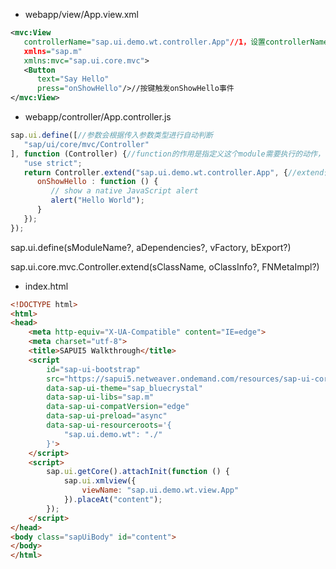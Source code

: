 * webapp/view/App.view.xml

```xml
<mvc:View
   controllerName="sap.ui.demo.wt.controller.App"//1，设置controllerName的作用即可与App.controller.js进行连接。
   xmlns="sap.m"
   xmlns:mvc="sap.ui.core.mvc">
   <Button
      text="Say Hello"
      press="onShowHello"/>//按键触发onShowHello事件
</mvc:View>
```

* webapp/controller/App.controller.js 

```javascript
sap.ui.define([//参数会根据传入参数类型进行自动判断
   "sap/ui/core/mvc/Controller"
], function (Controller) {//function的作用是指定义这个module需要执行的动作，function中的参数为aDependencies传入参数的别名
   "use strict";
   return Controller.extend("sap.ui.demo.wt.controller.App", {//extend作用：创建子类；设置extend子类的名字。
      onShowHello : function () {
         // show a native JavaScript alert
         alert("Hello World");
      }
   });
});
```

sap.ui.define(sModuleName?, aDependencies?, vFactory, bExport?)

sap.ui.core.mvc.Controller.extend(sClassName, oClassInfo?, FNMetaImpl?)

* index.html

```html
<!DOCTYPE html>
<html>
<head>
	<meta http-equiv="X-UA-Compatible" content="IE=edge">
	<meta charset="utf-8">
	<title>SAPUI5 Walkthrough</title>
	<script
		id="sap-ui-bootstrap"
		src="https://sapui5.netweaver.ondemand.com/resources/sap-ui-core.js"
		data-sap-ui-theme="sap_bluecrystal"
		data-sap-ui-libs="sap.m"
		data-sap-ui-compatVersion="edge"
		data-sap-ui-preload="async"
		data-sap-ui-resourceroots='{
			"sap.ui.demo.wt": "./"
		}'>
	</script>
	<script>
		sap.ui.getCore().attachInit(function () {
			sap.ui.xmlview({
				viewName: "sap.ui.demo.wt.view.App"
			}).placeAt("content");
		});
	</script>
</head>
<body class="sapUiBody" id="content">
</body>
</html>
```
